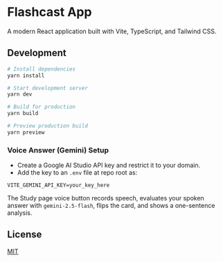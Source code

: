 # Flashcast App

A modern React application built with Vite, TypeScript, and Tailwind CSS.


## Development

```bash
# Install dependencies
yarn install

# Start development server
yarn dev

# Build for production
yarn build

# Preview production build
yarn preview
```

### Voice Answer (Gemini) Setup

- Create a Google AI Studio API key and restrict it to your domain.
- Add the key to an `.env` file at repo root as:

```
VITE_GEMINI_API_KEY=your_key_here
```

The Study page voice button records speech, evaluates your spoken answer with `gemini-2.5-flash`, flips the card, and shows a one-sentence analysis.

## License

[MIT](LICENSE)
